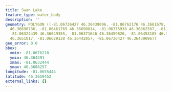 ```yaml
---
title: Swan Lake
feature_type: water_body
description: ''
geometry: POLYGON ((-81.06736427 46.36439096, -81.06762176 46.3661678, -81.06663471
  46.36696736, -81.06461769 46.36690814, -81.06375938 46.36862567, -81.06405979 46.36684891,
  -81.06324439 46.36649355, -81.06371646 46.36459826, -81.06453185 46.36581244, -81.06551891
  46.3651017, -81.06629138 46.36442057, -81.06736427 46.36439096))
geo_error: 0.0
bbox:
  xmin: -81.0676218
  ymin: 46.364391
  xmax: -81.0632444
  ymax: 46.3686257
longitude: -81.0655444
latitude: 46.3659452
external_links: {}
---
```


